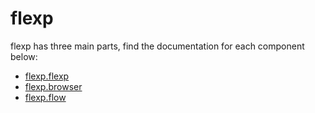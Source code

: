 # flexp
flexp has three main parts, find the documentation for each component below:

* [flexp.flexp](/flexp/flexp/)
* [flexp.browser](/flexp/browser/)
* [flexp.flow](/flexp/flow/)
 